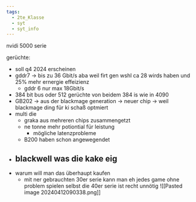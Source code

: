 ```yaml
---
tags:
  - 2te_Klasse
  - syt
  - syt_info
---
```

nvidi 5000 serie

gerüchte:
- soll q4 2024 erscheinen
- gddr7 → bis zu 36 Gbit/s aba weil firt gen wshl ca 28 wirds haben und 25% mehr ernergie effeizienz
	- gddr 6 nur max 18Gbit/s
- 384 bit bus oder 512 gerüchte von beidem 384 is wie in 4090
- GB202 → aus der blackmage generation → neuer chip → weil blackmage ding für ki schaß optmiert
- multi die
	- graka aus mehreren chips zusammengetzt
	- ne tonne mehr potiontial für leistung
		- mögliche latenzprobleme
	- B200 haben schon angewegendet
- blackwell was die kake eig 
	- 
- warum will man das überhaupt kaufen
	- mit ner gebrauchten 30er serie kann man eh jedes game ohne problem spielen selbst die 40er serie ist recht unnötig
![[Pasted image 20240412090338.png]]